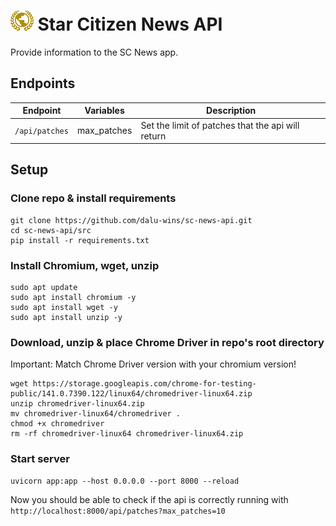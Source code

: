 # <img src="https://github.com/dalu-wins/sc-news/blob/master/assets/app_icon.svg" alt="App Icon" height="32"> Star Citizen News API
Provide information to the SC News app.

## Endpoints
Endpoint | Variables | Description |
--- | --- | ---
`/api/patches` | max_patches | Set the limit of patches that the api will return 

## Setup

### Clone repo & install requirements
```
git clone https://github.com/dalu-wins/sc-news-api.git
cd sc-news-api/src
pip install -r requirements.txt
```

### Install Chromium, wget, unzip
```
sudo apt update
sudo apt install chromium -y
sudo apt install wget -y
sudo apt install unzip -y
```

### Download, unzip & place Chrome Driver in repo's root directory
Important: Match Chrome Driver version with your chromium version!
```
wget https://storage.googleapis.com/chrome-for-testing-public/141.0.7390.122/linux64/chromedriver-linux64.zip
unzip chromedriver-linux64.zip
mv chromedriver-linux64/chromedriver .
chmod +x chromedriver
rm -rf chromedriver-linux64 chromedriver-linux64.zip
```

### Start server
```
uvicorn app:app --host 0.0.0.0 --port 8000 --reload
```

Now you should be able to check if the api is correctly running with ```http://localhost:8000/api/patches?max_patches=10```